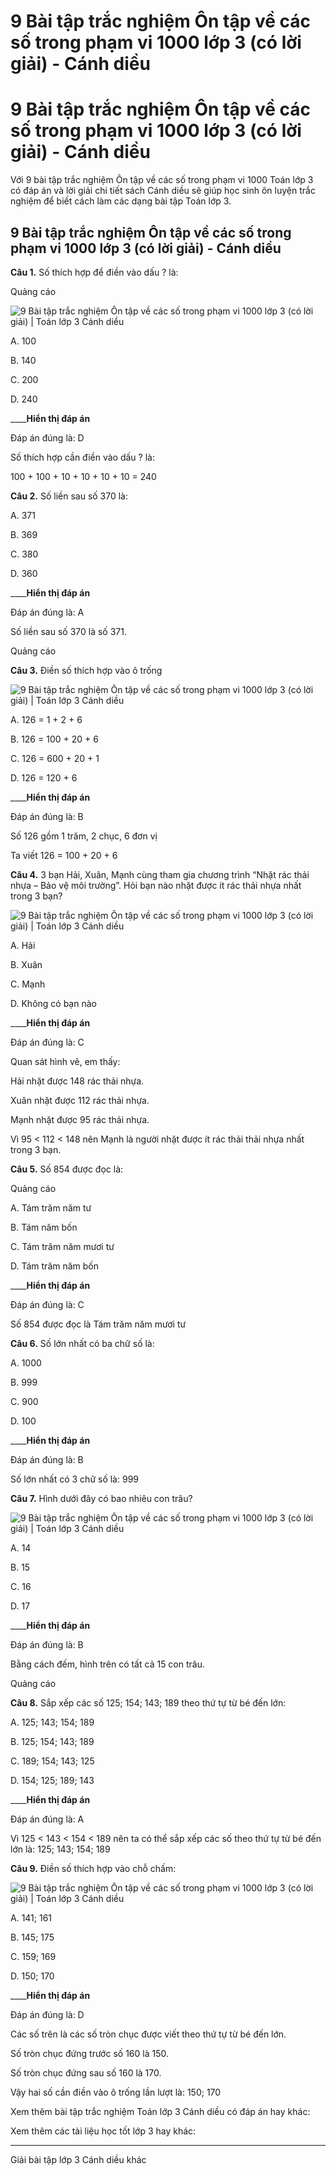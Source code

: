 # 9 Bài tập trắc nghiệm Ôn tập về các số trong phạm vi 1000 lớp 3 (có lời giải) - Cánh diều

# 9 Bài tập trắc nghiệm Ôn tập về các số trong phạm vi 1000 lớp 3 (có lời giải) - Cánh diều

Với 9 bài tập trắc nghiệm Ôn tập về các số trong phạm vi 1000 Toán lớp 3 có đáp án và lời giải chi tiết sách Cánh diều sẽ giúp học sinh ôn luyện trắc nghiệm để biết cách làm các dạng bài tập Toán lớp 3.

## 9 Bài tập trắc nghiệm Ôn tập về các số trong phạm vi 1000 lớp 3 (có lời giải) - Cánh diều

**Câu 1.** Số thích hợp để điền vào dấu ? là:

Quảng cáo

![9 Bài tập trắc nghiệm Ôn tập về các số trong phạm vi 1000 lớp 3 \(có lời giải\) | Toán lớp 3 Cánh diều](https://vietjack.com/toan-3-cd/images/trac-nghiem-on-tap-ve-cac-so-trong-pham-vi-1000.PNG)

A. 100

B. 140

C. 200

D. 240

____**Hiển thị đáp án**

Đáp án đúng là: D

Số thích hợp cần điền vào dấu ? là:

100 + 100 + 10 + 10 + 10 + 10 = 240

**Câu 2.** Số liền sau số 370 là:

A. 371

B. 369

C. 380

D. 360

____**Hiển thị đáp án**

Đáp án đúng là: A

Số liền sau số 370 là số 371.

Quảng cáo

**Câu 3.** Điền số thích hợp vào ô trống

![9 Bài tập trắc nghiệm Ôn tập về các số trong phạm vi 1000 lớp 3 \(có lời giải\) | Toán lớp 3 Cánh diều](https://vietjack.com/toan-3-cd/images/trac-nghiem-on-tap-ve-cac-so-trong-pham-vi-1000-a.PNG)

A. 126 = 1 + 2 + 6

B. 126 = 100 + 20 + 6

C. 126 = 600 + 20 + 1

D. 126 = 120 + 6

____**Hiển thị đáp án**

Đáp án đúng là: B

Số 126 gồm 1 trăm, 2 chục, 6 đơn vị

Ta viết 126 = 100 + 20 + 6

**Câu 4.** 3 bạn Hải, Xuân, Mạnh cùng tham gia chương trình “Nhặt rác thải nhựa – Bảo vệ môi trường”. Hỏi bạn nào nhặt được ít rác thải nhựa nhất trong 3 bạn?

![9 Bài tập trắc nghiệm Ôn tập về các số trong phạm vi 1000 lớp 3 \(có lời giải\) | Toán lớp 3 Cánh diều](https://vietjack.com/toan-3-cd/images/trac-nghiem-on-tap-ve-cac-so-trong-pham-vi-1000-1.PNG)

A. Hải

B. Xuân

C. Mạnh

D. Không có bạn nào

____**Hiển thị đáp án**

Đáp án đúng là: C

Quan sát hình vẽ, em thấy:

Hải nhặt được 148 rác thải nhựa.

Xuân nhặt được 112 rác thải nhựa.

Mạnh nhặt được 95 rác thải nhựa.

Vì 95 < 112 < 148 nên Mạnh là người nhặt được ít rác thải thải nhựa nhất trong 3 bạn.

**Câu 5.** Số 854 được đọc là:

Quảng cáo

A. Tám trăm năm tư

B. Tám năm bốn

C. Tám trăm năm mươi tư

D. Tám trăm năm bốn

____**Hiển thị đáp án**

Đáp án đúng là: C

Số 854 được đọc là Tám trăm năm mươi tư

**Câu 6.** Số lớn nhất có ba chữ số là:

A. 1000

B. 999

C. 900

D. 100

____**Hiển thị đáp án**

Đáp án đúng là: B

Số lớn nhất có 3 chữ số là: 999

**Câu 7.** Hình dưới đây có bao nhiêu con trâu?

![9 Bài tập trắc nghiệm Ôn tập về các số trong phạm vi 1000 lớp 3 \(có lời giải\) | Toán lớp 3 Cánh diều](https://vietjack.com/toan-3-cd/images/trac-nghiem-on-tap-ve-cac-so-trong-pham-vi-1000-1a.PNG)

A. 14

B. 15

C. 16

D. 17

____**Hiển thị đáp án**

Đáp án đúng là: B

Bằng cách đếm, hình trên có tất cả 15 con trâu.

Quảng cáo

**Câu 8.** Sắp xếp các số 125; 154; 143; 189 theo thứ tự từ bé đến lớn:

A. 125; 143; 154; 189

B. 125; 154; 143; 189

C. 189; 154; 143; 125

D. 154; 125; 189; 143

____**Hiển thị đáp án**

Đáp án đúng là: A

Vì 125 < 143 < 154 < 189 nên ta có thể sắp xếp các số theo thứ tự từ bé đến lớn là: 125; 143; 154; 189

**Câu 9.** Điền số thích hợp vào chỗ chấm:

![9 Bài tập trắc nghiệm Ôn tập về các số trong phạm vi 1000 lớp 3 \(có lời giải\) | Toán lớp 3 Cánh diều](https://vietjack.com/toan-3-cd/images/trac-nghiem-on-tap-ve-cac-so-trong-pham-vi-1000-2.PNG)

A. 141; 161

B. 145; 175

C. 159; 169

D. 150; 170

____**Hiển thị đáp án**

Đáp án đúng là: D

Các số trên là các số tròn chục được viết theo thứ tự từ bé đến lớn.

Số tròn chục đứng trước số 160 là 150.

Số tròn chục đứng sau số 160 là 170.

Vậy hai số cần điền vào ô trống lần lượt là: 150; 170

Xem thêm bài tập trắc nghiệm Toán lớp 3 Cánh diều có đáp án hay khác:

Xem thêm các tài liệu học tốt lớp 3 hay khác:

* * *

Giải bài tập lớp 3 Cánh diều khác
